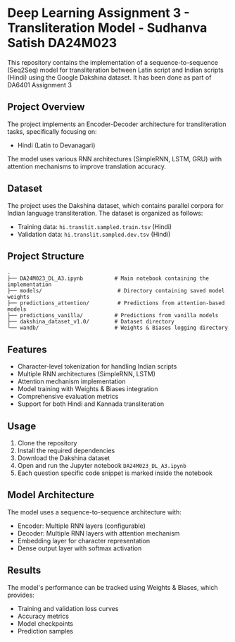 # Deep Learning Assignment 3 - Transliteration Model - Sudhanva Satish DA24M023


This repository contains the implementation of a sequence-to-sequence (Seq2Seq) model for transliteration between Latin script and Indian scripts (Hindi) using the Google Dakshina dataset.
It has been done as part of DA6401 Assignment 3

## Project Overview

The project implements an Encoder-Decoder architecture for transliteration tasks, specifically focusing on:
- Hindi (Latin to Devanagari)

The model uses various RNN architectures (SimpleRNN, LSTM, GRU) with attention mechanisms to improve translation accuracy.

## Dataset

The project uses the Dakshina dataset, which contains parallel corpora for Indian language transliteration. The dataset is organized as follows:
- Training data: `hi.translit.sampled.train.tsv` (Hindi)
- Validation data: `hi.translit.sampled.dev.tsv` (Hindi)

## Project Structure

```
.
├── DA24M023_DL_A3.ipynb          # Main notebook containing the implementation
├── models/                        # Directory containing saved model weights
├── predictions_attention/         # Predictions from attention-based models
├── predictions_vanilla/          # Predictions from vanilla models
├── dakshina_dataset_v1.0/        # Dataset directory
└── wandb/                        # Weights & Biases logging directory
```

## Features

- Character-level tokenization for handling Indian scripts
- Multiple RNN architectures (SimpleRNN, LSTM)
- Attention mechanism implementation
- Model training with Weights & Biases integration
- Comprehensive evaluation metrics
- Support for both Hindi and Kannada transliteration

## Usage

1. Clone the repository
2. Install the required dependencies
3. Download the Dakshina dataset
4. Open and run the Jupyter notebook `DA24M023_DL_A3.ipynb`
5. Each question specific code snippet is marked inside the notebook

## Model Architecture

The model uses a sequence-to-sequence architecture with:
- Encoder: Multiple RNN layers (configurable)
- Decoder: Multiple RNN layers with attention mechanism
- Embedding layer for character representation
- Dense output layer with softmax activation

## Results

The model's performance can be tracked using Weights & Biases, which provides:
- Training and validation loss curves
- Accuracy metrics
- Model checkpoints
- Prediction samples